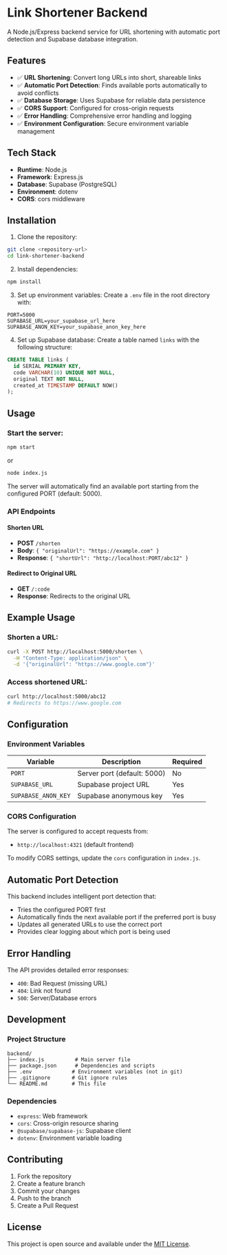 # Link Shortener Backend

A Node.js/Express backend service for URL shortening with automatic port detection and Supabase database integration.

## Features

- ✅ **URL Shortening**: Convert long URLs into short, shareable links
- ✅ **Automatic Port Detection**: Finds available ports automatically to avoid conflicts
- ✅ **Database Storage**: Uses Supabase for reliable data persistence
- ✅ **CORS Support**: Configured for cross-origin requests
- ✅ **Error Handling**: Comprehensive error handling and logging
- ✅ **Environment Configuration**: Secure environment variable management

## Tech Stack

- **Runtime**: Node.js
- **Framework**: Express.js
- **Database**: Supabase (PostgreSQL)
- **Environment**: dotenv
- **CORS**: cors middleware

## Installation

1. Clone the repository:
```bash
git clone <repository-url>
cd link-shortener-backend
```

2. Install dependencies:
```bash
npm install
```

3. Set up environment variables:
Create a `.env` file in the root directory with:
```env
PORT=5000
SUPABASE_URL=your_supabase_url_here
SUPABASE_ANON_KEY=your_supabase_anon_key_here
```

4. Set up Supabase database:
Create a table named `links` with the following structure:
```sql
CREATE TABLE links (
  id SERIAL PRIMARY KEY,
  code VARCHAR(10) UNIQUE NOT NULL,
  original TEXT NOT NULL,
  created_at TIMESTAMP DEFAULT NOW()
);
```

## Usage

### Start the server:
```bash
npm start
```
or
```bash
node index.js
```

The server will automatically find an available port starting from the configured PORT (default: 5000).

### API Endpoints

#### Shorten URL
- **POST** `/shorten`
- **Body**: `{ "originalUrl": "https://example.com" }`
- **Response**: `{ "shortUrl": "http://localhost:PORT/abc12" }`

#### Redirect to Original URL
- **GET** `/:code`
- **Response**: Redirects to the original URL

## Example Usage

### Shorten a URL:
```bash
curl -X POST http://localhost:5000/shorten \
  -H "Content-Type: application/json" \
  -d '{"originalUrl": "https://www.google.com"}'
```

### Access shortened URL:
```bash
curl http://localhost:5000/abc12
# Redirects to https://www.google.com
```

## Configuration

### Environment Variables

| Variable | Description | Required |
|----------|-------------|----------|
| `PORT` | Server port (default: 5000) | No |
| `SUPABASE_URL` | Supabase project URL | Yes |
| `SUPABASE_ANON_KEY` | Supabase anonymous key | Yes |

### CORS Configuration

The server is configured to accept requests from:
- `http://localhost:4321` (default frontend)

To modify CORS settings, update the `cors` configuration in `index.js`.

## Automatic Port Detection

This backend includes intelligent port detection that:
- Tries the configured PORT first
- Automatically finds the next available port if the preferred port is busy
- Updates all generated URLs to use the correct port
- Provides clear logging about which port is being used

## Error Handling

The API provides detailed error responses:
- `400`: Bad Request (missing URL)
- `404`: Link not found
- `500`: Server/Database errors

## Development

### Project Structure
```
backend/
├── index.js          # Main server file
├── package.json      # Dependencies and scripts
├── .env             # Environment variables (not in git)
├── .gitignore       # Git ignore rules
└── README.md        # This file
```

### Dependencies
- `express`: Web framework
- `cors`: Cross-origin resource sharing
- `@supabase/supabase-js`: Supabase client
- `dotenv`: Environment variable loading

## Contributing

1. Fork the repository
2. Create a feature branch
3. Commit your changes
4. Push to the branch
5. Create a Pull Request

## License

This project is open source and available under the [MIT License](LICENSE).
